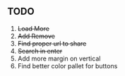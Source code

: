 ## TODO

1. ~~Load More~~
2. ~~Add Remove~~
3. ~~Find proper url to share~~
4. ~~Search in enter~~
5. Add more margin on vertical
6. Find better color pallet for buttons